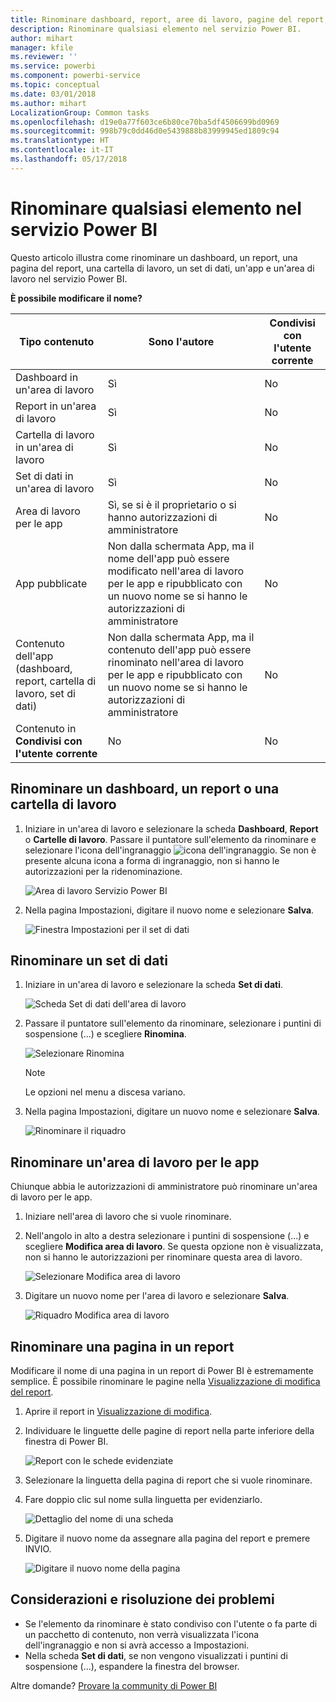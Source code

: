 ```yaml
---
title: Rinominare dashboard, report, aree di lavoro, pagine del report, set di dati
description: Rinominare qualsiasi elemento nel servizio Power BI.
author: mihart
manager: kfile
ms.reviewer: ''
ms.service: powerbi
ms.component: powerbi-service
ms.topic: conceptual
ms.date: 03/01/2018
ms.author: mihart
LocalizationGroup: Common tasks
ms.openlocfilehash: d19e0a77f603ce6b80ce70ba5df4506699bd0969
ms.sourcegitcommit: 998b79c0dd46d0e5439888b83999945ed1809c94
ms.translationtype: HT
ms.contentlocale: it-IT
ms.lasthandoff: 05/17/2018
---
```

# <a name="rename-almost-anything-in-power-bi-service"></a>Rinominare qualsiasi elemento nel servizio Power BI
Questo articolo illustra come rinominare un dashboard, un report, una pagina del report, una cartella di lavoro, un set di dati, un'app e un'area di lavoro nel servizio Power BI.

**È possibile modificare il nome?**

| Tipo contenuto | Sono l'autore | Condivisi con l'utente corrente |
| --- | --- | --- |
| Dashboard in un'area di lavoro |Sì |No |
| Report in un'area di lavoro |Sì |No |
| Cartella di lavoro in un'area di lavoro |Sì |No |
| Set di dati in un'area di lavoro |Sì |No |
| Area di lavoro per le app |Sì, se si è il proprietario o si hanno autorizzazioni di amministratore |No |
| App pubblicate |Non dalla schermata App, ma il nome dell'app può essere modificato nell'area di lavoro per le app e ripubblicato con un nuovo nome se si hanno le autorizzazioni di amministratore |No |
| Contenuto dell'app (dashboard, report, cartella di lavoro, set di dati) |Non dalla schermata App, ma il contenuto dell'app può essere rinominato nell'area di lavoro per le app e ripubblicato con un nuovo nome se si hanno le autorizzazioni di amministratore |No |
| Contenuto in **Condivisi con l'utente corrente** |No |No |

## <a name="rename-a-dashboard-report-or-workbook"></a>Rinominare un dashboard, un report o una cartella di lavoro
1. Iniziare in un'area di lavoro e selezionare la scheda **Dashboard**, **Report** o **Cartelle di lavoro**. Passare il puntatore sull'elemento da rinominare e selezionare l'icona dell'ingranaggio ![icona dell'ingranaggio](media/service-rename/powerbi-cog-icon.png). Se non è presente alcuna icona a forma di ingranaggio, non si hanno le autorizzazioni per la ridenominazione.
   
   ![Area di lavoro Servizio Power BI](media/service-rename/power-bi-workspace-dashboards.png)
2. Nella pagina Impostazioni, digitare il nuovo nome e selezionare **Salva**.
   
   ![Finestra Impostazioni per il set di dati](media/service-rename/power-bi-rename-dashboard2.png)

## <a name="rename-a-dataset"></a>Rinominare un set di dati
1. Iniziare in un'area di lavoro e selezionare la scheda **Set di dati**.
   
   ![Scheda Set di dati dell'area di lavoro](media/service-rename/power-bi-ellipses.png)
2. Passare il puntatore sull'elemento da rinominare, selezionare i puntini di sospensione (...) e scegliere **Rinomina**.  
   
      ![Selezionare Rinomina](media/service-rename/power-bi-rename-datasets.png)
   
   > [!NOTE]
   > Le opzioni nel menu a discesa variano.
   > 
   > 
3. Nella pagina Impostazioni, digitare un nuovo nome e selezionare **Salva**.
   
     ![Rinominare il riquadro](media/service-rename/power-bi-rename.png)

## <a name="rename-an-app-workspace"></a>Rinominare un'area di lavoro per le app
Chiunque abbia le autorizzazioni di amministratore può rinominare un'area di lavoro per le app.

1. Iniziare nell'area di lavoro che si vuole rinominare.
2. Nell'angolo in alto a destra selezionare i puntini di sospensione (...) e scegliere **Modifica area di lavoro**. Se questa opzione non è visualizzata, non si hanno le autorizzazioni per rinominare questa area di lavoro. 
   
    ![Selezionare Modifica area di lavoro](media/service-rename/power-bi-edit-workspace.png)
3. Digitare un nuovo nome per l'area di lavoro e selezionare **Salva**.
   
   ![Riquadro Modifica area di lavoro](media/service-rename/power-bi-workspace-rename.png)

## <a name="rename-a-page-in-a-report"></a>Rinominare una pagina in un report
Modificare il nome di una pagina in un report di Power BI  è estremamente semplice. È possibile rinominare le pagine nella [Visualizzazione di modifica del report](service-interact-with-a-report-in-editing-view.md).

1. Aprire il report in [Visualizzazione di modifica](service-reading-view-and-editing-view.md).
2. Individuare le linguette delle pagine di report nella parte inferiore della finestra di Power BI.
   
    ![Report con le schede evidenziate](media/service-rename/report-page-tabs-new.png)
3. Selezionare la linguetta della pagina di report che si vuole rinominare.
4. Fare doppio clic sul nome sulla linguetta per evidenziarlo.  
   
    ![Dettaglio del nome di una scheda](media/service-rename/hilite-tab.png)
5. Digitare il nuovo nome da assegnare alla pagina del report e premere INVIO.
   
    ![Digitare il nuovo nome della pagina](media/service-rename/new-name.png)

## <a name="considerations-and-troubleshooting"></a>Considerazioni e risoluzione dei problemi
* Se l'elemento da rinominare è stato condiviso con l'utente o fa parte di un pacchetto di contenuto, non verrà visualizzata l'icona dell'ingranaggio e non si avrà accesso a Impostazioni.
* Nella scheda **Set di dati**, se non vengono visualizzati i puntini di sospensione (...), espandere la finestra del browser.

Altre domande? [Provare la community di Power BI](http://community.powerbi.com/)

